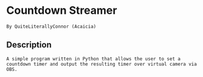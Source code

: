 # Countdown Streamer
    By QuiteLiterallyConnor (Acaicia)

## Description 
    A simple program written in Python that allows the user to set a countdown timer and output the resulting timer over virtual camera via OBS.

